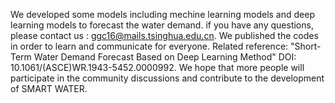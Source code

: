 
We developed some models including mechine learning models and deep learning models to forecast the water demand. if you have any questions, please contact us : ggc16@mails.tsinghua.edu.cn. 
We published the codes in order to learn and communicate for everyone.
Related reference: "Short-Term Water Demand Forecast Based on Deep Learning Method"   DOI: 10.1061/(ASCE)WR.1943-5452.0000992. 
We hope that more people will participate in the community discussions and contribute to the development of SMART WATER.
